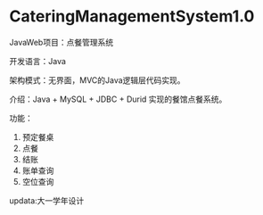 # CateringManagementSystem1.0
JavaWeb项目：点餐管理系统

开发语言：Java

架构模式：无界面，MVC的Java逻辑层代码实现。

介绍：Java + MySQL + JDBC + Durid 实现的餐馆点餐系统。

功能：
1. 预定餐桌
2. 点餐
3. 结账
4. 账单查询
5. 空位查询



updata:大一学年设计

